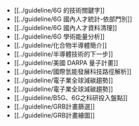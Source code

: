 - [[../guideline/6G 的技術關鍵字]]
- [[../guideline/6G 國內人才統計-依部門別]]
- [[../guideline/6G 國內人才資料清理]]
- [[../guideline/6G 學術能量分析]]
- [[../guideline/化合物半導體簡介]]
- [[../guideline/半導體技術的下一步]]
- [[../guideline/美國 DARPA 量子計畫]]
- [[../guideline/國際氫能發展科技路徑解析]]
- [[../guideline/電子業全球減碳趨勢]]
- [[../guideline/電子業全球減碳趨勢]]
- [[../guideline/B5G、6G之科研投入盤點]]
- [[../guideline/GRB計畫篩選]]
- [[../guideline/GRB計畫繪圖]]